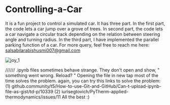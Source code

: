 # Controlling-a-Car
It is a fun project to control a simulated car. It has three part. 
In the first part, the code lets a car jump over a grove of trees.
In second part, the code lets a car navigate a circular track depending on the relation between steering angle and turning radius.
In the third part, I have implemented the parallel parking function of a car.
For more query, feel free to reach me here: salsabilarabishusmi007@gmail.com


![joy_1](https://user-images.githubusercontent.com/19349857/100402052-ef7d8700-3020-11eb-8917-eef5e77f61ea.png)



////// .ipynb files sometimes behave strange. They don't open and show, " something went wrong. Reload? " 
Opening the file in new tap most of the time solves the problem. 
again, you can try this links to solve the problem: 
(1) github.community/t5/How-to-use-Git-and-GitHub/Can-t-upload-ipynb-file-as-gist/td-p/10339 
(2) iurisegtovich/PyTherm-applied-thermodynamics/issues/11 
All the best :)
